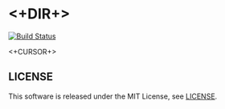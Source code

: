 <+DIR+>
=======

[![Build Status](https://travis-ci.org/<+AUTHOR+>/<+DIR+>.png)](https://travis-ci.org/<+AUTHOR+>/<+DIR+> "Travis CI | <+AUTHOR+>/<+DIR+>")

<+CURSOR+>


## LICENSE

This software is released under the MIT License, see [LICENSE](LICENSE "LICENSE").
